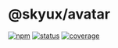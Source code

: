 # @skyux/avatar

[![npm](https://img.shields.io/npm/v/@skyux/avatar.svg)](https://www.npmjs.com/package/@skyux/avatar)
[![status](https://travis-ci.org/blackbaud/skyux-avatar.svg?branch=master)](https://travis-ci.org/blackbaud/skyux-avatar)
[![coverage](https://codecov.io/gh/blackbaud/skyux-avatar/branch/master/graphs/badge.svg?branch=master)](https://codecov.io/gh/blackbaud/skyux-avatar/branch/master)

